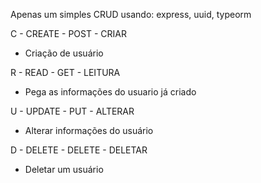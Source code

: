 Apenas um simples CRUD usando:
express, uuid, typeorm
 
 
C - CREATE  - POST   - CRIAR
* Criação de usuário

R - READ    - GET    - LEITURA
* Pega as informações do usuario já criado

U - UPDATE  - PUT    - ALTERAR
* Alterar informações do usuário

D - DELETE  - DELETE - DELETAR
* Deletar um usuário

